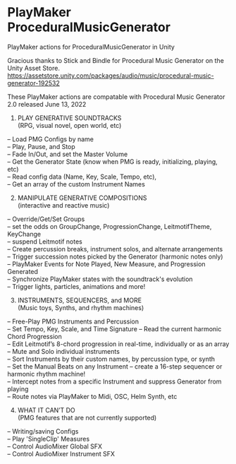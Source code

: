 # PlayMaker ProceduralMusicGenerator
 PlayMaker actions for ProceduralMusicGenerator in Unity

Gracious thanks to Stick and Bindle for Procedural Music Generator on the Unity Asset Store.
https://assetstore.unity.com/packages/audio/music/procedural-music-generator-192532

These PlayMaker actions are compatable with Procedural Music Generator 2.0 released June 13, 2022
  
1. PLAY GENERATIVE SOUNDTRACKS  
(RPG, visual novel, open world, etc)  
  
– Load PMG Configs by name  
– Play, Pause, and Stop  
– Fade In/Out, and set the Master Volume  
– Get the Generator State (know when PMG is ready, initializing, playing, etc)  
– Read config data (Name, Key, Scale, Tempo, etc),  
– Get an array of the custom Instrument Names  
  
2. MANIPULATE GENERATIVE COMPOSITIONS  
(interactive and reactive music)  
  
– Override/Get/Set Groups  
– set the odds on GroupChange, ProgressionChange, LeitmotifTheme, KeyChange  
– suspend Leitmotif notes  
– Create percussion breaks, instrument solos, and alternate arrangements  
– Trigger succession notes picked by the Generator (harmonic notes only)  
– PlayMaker Events for Note Played, New Measure, and Progression Generated  
– Synchronize PlayMaker states with the soundtrack's evolution  
– Trigger lights, particles, animations and more!
  
3. INSTRUMENTS, SEQUENCERS, and MORE  
(Music toys, Synths, and rhythm machines)  
  
– Free-Play PMG Instruments and Percussion  
– Set Tempo, Key, Scale, and Time Signature
– Read the current harmonic Chord Progression  
– Edit Leitmotif’s 8-chord progression in real-time, individually or as an array  
– Mute and Solo individual instruments  
– Sort Instruments by their custom names, by percussion type, or synth  
– Set the Manual Beats on any Instrument – create a 16-step sequencer or harmonic rhythm machine!   
– Intercept notes from a specific Instrument and suppress Generator from playing  
– Route notes via PlayMaker to Midi, OSC, Helm Synth, etc
  


4. WHAT IT CAN’T DO  
(PMG features that are not currently supported)  
  
– Writing/saving Configs  
– Play 'SingleClip' Measures  
– Control AudioMixer Global SFX  
– Control AudioMixer Instrument SFX  
  